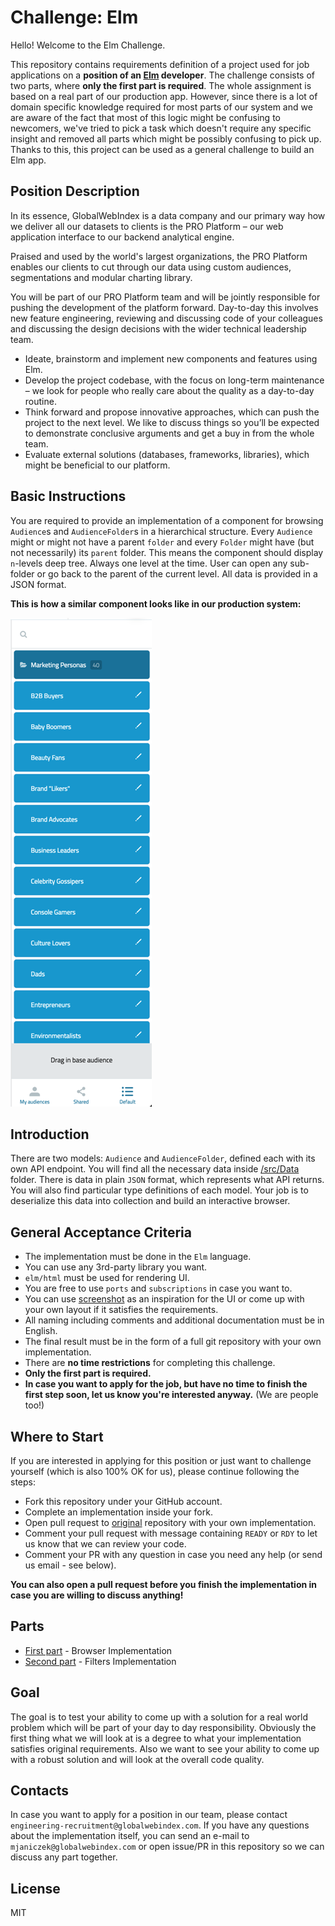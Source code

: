 # Challenge: Elm

Hello! Welcome to the Elm Challenge.

This repository contains requirements definition of a project used for job applications
on a **position of an [Elm](https://elm-lang.org/) developer**.
The challenge consists of two parts, where **only the first part is required**.
The whole assignment is based on a real part of our production app.
However, since there is a lot of domain specific knowledge required for most parts of our system
and we are aware of the fact that most of this logic might be confusing to newcomers, we've tried to
pick a task which doesn't require any specific insight and removed all parts which might be possibly confusing to pick up.
Thanks to this, this project can be used as a general challenge to build an Elm app.

## Position Description

In its essence, GlobalWebIndex is a data company and our primary way how we deliver all our datasets to clients is the PRO Platform – our web application interface to our backend analytical engine.

Praised and used by the world's largest organizations, the PRO Platform enables our clients to cut through our data using custom audiences, segmentations and modular charting library.

You will be part of our PRO Platform team and will be jointly responsible for pushing the development of the platform forward.
Day-to-day this involves new feature engineering, reviewing and discussing code of your colleagues and discussing the design decisions with the wider technical leadership team.

- Ideate, brainstorm and implement new components and features using Elm.
- Develop the project codebase, with the focus on long-term maintenance – we look for people who really care about the quality as a day-to-day routine.
- Think forward and propose innovative approaches, which can push the project to the next level.
We like to discuss things so you’ll be expected to demonstrate conclusive arguments and get a buy in from the whole team.
- Evaluate external solutions (databases, frameworks, libraries), which might be beneficial to our platform.

## Basic Instructions

You are required to provide an implementation of a component for browsing `Audience`s and `AudienceFolder`s in a hierarchical structure.
Every `Audience` might or might not have a parent `folder` and every `Folder` might have (but not necessarily) its `parent` folder.
This means the component should display `n`-levels deep tree. Always one level at the time.
User can open any sub-folder or go back to the parent of the current level.
All data is provided in a JSON format.

**This is how a similar component looks like in our production system:**

![screenshot](media/screenshot.png)

## Introduction

There are two models: `Audience` and `AudienceFolder`, defined each with its own API endpoint.
You will find all the necessary data inside [/src/Data](/src/Data) folder. There is data in plain `JSON` format, which represents what API returns.
You will also find particular type definitions of each model. Your job is to deserialize this data into collection and build an interactive browser.

## General Acceptance Criteria

- The implementation must be done in the `Elm` language.
- You can use any 3rd-party library you want.
- `elm/html` must be used for rendering UI.
- You are free to use `ports` and `subscriptions` in case you want to.
- You can use [screenshot](/media/screenshot.png) as an inspiration for the UI or come up with your own layout if it satisfies the requirements.
- All naming including comments and additional documentation must be in English.
- The final result must be in the form of a full git repository with your own implementation.
- There are **no time restrictions** for completing this challenge.
- **Only the first part is required.**
- **In case you want to apply for the job, but have no time to finish the first step soon, let us know you're interested anyway.** (We are people too!)

## Where to Start

If you are interested in applying for this position or just want to challenge yourself (which is also 100% OK for us),
please continue following the steps:

- Fork this repository under your GitHub account.
- Complete an implementation inside your fork.
- Open pull request to [original](https://github.com/GlobalWebIndex/challenge-elm/) repository with your own implementation.
- Comment your pull request with message containing `READY` or `RDY` to let us know that we can review your code.
- Comment your PR with any question in case you need any help (or send us email - see below).

**You can also open a pull request before you finish the implementation in case you are willing to discuss anything!**

## Parts

- [First part](FIRST_STEP.md) - Browser Implementation
- [Second part](SECOND_STEP.md) - Filters Implementation

## Goal

The goal is to test your ability to come up with a solution for a real world problem which will be part of your day to day responsibility.
Obviously the first thing what we will look at is a degree to what your implementation satisfies original requirements.
Also we want to see your ability to come up with a robust solution and will look at the overall code quality.

## Contacts

In case you want to apply for a position in our team, please contact `engineering-recruitment@globalwebindex.com`.
If you have any questions about the implementation itself, you can send an e-mail to `mjaniczek@globalwebindex.com`
or open issue/PR in this repository so we can discuss any part together.

## License

MIT
